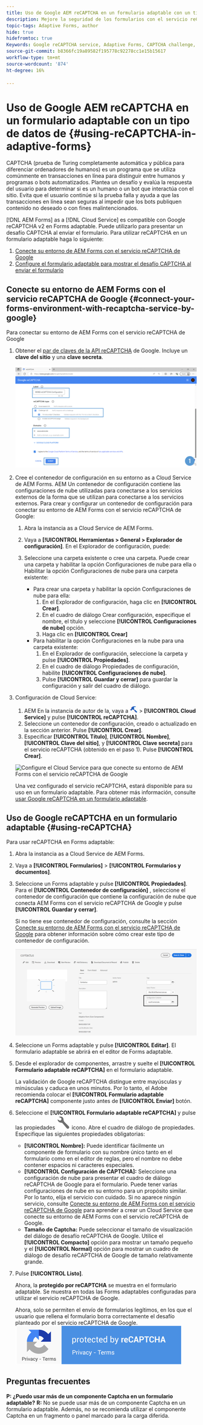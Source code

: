 ```yaml
---
title: Uso de Google AEM reCAPTCHA en un formulario adaptable con un tipo de datos de
description: Mejore la seguridad de los formularios con el servicio reCAPTCHA de Google sin esfuerzo. Guía paso a paso en el interior!
topic-tags: Adaptive Forms, author
hide: true
hidefromtoc: true
Keywords: Google reCAPTCHA service, Adaptive Forms, CAPTCHA challenge, Bot prevention, Core Components, Form submission security, Form spam prevention
source-git-commit: b8366fc19a89582f195778c92278cc1e15b15617
workflow-type: tm+mt
source-wordcount: '874'
ht-degree: 16%

---
```


# Uso de Google AEM reCAPTCHA en un formulario adaptable con un tipo de datos de {#using-reCAPTCHA-in-adaptive-forms}

CAPTCHA (prueba de Turing completamente automática y pública para diferenciar ordenadores de humanos) es un programa que se utiliza comúnmente en transacciones en línea para distinguir entre humanos y programas o bots automatizados. Plantea un desafío y evalúa la respuesta del usuario para determinar si es un humano o un bot que interactúa con el sitio. Evita que el usuario continúe si la prueba falla y ayuda a que las transacciones en línea sean seguras al impedir que los bots publiquen contenido no deseado o con fines malintencionados.

[!DNL AEM Forms] as a [!DNL Cloud Service] es compatible con Google reCAPTCHA v2 en Forms adaptable. Puede utilizarlo para presentar un desafío CAPTCHA al enviar el formulario. Para utilizar reCAPTCHA en un formulario adaptable haga lo siguiente:

1. [Conecte su entorno de AEM Forms con el servicio reCAPTCHA de Google](#connect-your-forms-environment-with-recaptcha-service-by-google)
1. [Configure el formulario adaptable para mostrar el desafío CAPTCHA al enviar el formulario](#using-reCAPTCHA)

## Conecte su entorno de AEM Forms con el servicio reCAPTCHA de Google {#connect-your-forms-environment-with-recaptcha-service-by-google}

Para conectar su entorno de AEM Forms con el servicio reCAPTCHA de Google

1. Obtener el [par de claves de la API reCAPTCHA](https://www.google.com/recaptcha/admin) de Google. Incluye un **clave del sitio** y una **clave secreta**.

   ![Cree la configuración reCAPTCHA de Google del sitio web de Google para obtener las claves reCAPTCHA](/help/forms/assets/google-captcha.gif)
1. Cree el contenedor de configuración en su entorno as a Cloud Service de AEM Forms. AEM Un contenedor de configuración contiene las configuraciones de nube utilizadas para conectarse a los servicios externos de la forma que se utilizan para conectarse a los servicios externos. Para crear y configurar un contenedor de configuración para conectar su entorno de AEM Forms con el servicio reCAPTCHA de Google:
   1. Abra la instancia as a Cloud Service de AEM Forms.
   1. Vaya a **[!UICONTROL Herramientas > General > Explorador de configuración]**. En el Explorador de configuración, puede:
   1. Seleccione una carpeta existente o cree una carpeta. Puede crear una carpeta y habilitar la opción Configuraciones de nube para ella o Habilitar la opción Configuraciones de nube para una carpeta existente:

      * Para crear una carpeta y habilitar la opción Configuraciones de nube para ella:
         1. En el Explorador de configuración, haga clic en **[!UICONTROL Crear]**.
         1. En el cuadro de diálogo Crear configuración, especifique el nombre, el título y seleccione **[!UICONTROL Configuraciones de nube]** opción.
         1. Haga clic en **[!UICONTROL Crear]**
      * Para habilitar la opción Configuraciones en la nube para una carpeta existente:
         1. En el Explorador de configuración, seleccione la carpeta  y pulse **[!UICONTROL Propiedades]**.
         1. En el cuadro de diálogo Propiedades de configuración, habilite **[!UICONTROL Configuraciones de nube]**.
         1. Pulse **[!UICONTROL Guardar y cerrar]** para guardar la configuración y salir del cuadro de diálogo.

1. Configuración de Cloud Service:
   1. AEM En la instancia de autor de la, vaya a ![tools-1](assets/tools-1.png) > **[!UICONTROL Cloud Service]** y pulse **[!UICONTROL reCAPTCHA]**.
   1. Seleccione un contenedor de configuración, creado o actualizado en la sección anterior. Pulse **[!UICONTROL Crear]**.
   1. Especificar **[!UICONTROL Título]**, **[!UICONTROL Nombre]**, **[!UICONTROL Clave del sitio]**, y **[!UICONTROL Clave secreta]** para el servicio reCAPTCHA (obtenido en el paso 1). Pulse **[!UICONTROL Crear]**.


   ![Configure el Cloud Service para que conecte su entorno de AEM Forms con el servicio reCAPTCHA de Google](/help/forms/assets/captcha-configuration.gif)



   Una vez configurado el servicio reCAPTCHA, estará disponible para su uso en un formulario adaptable. Para obtener más información, consulte [usar Google reCAPTCHA en un formulario adaptable](#using-reCAPTCHA).


## Uso de Google reCAPTCHA en un formulario adaptable {#using-reCAPTCHA}

Para usar reCAPTCHA en Forms adaptable:

1. Abra la instancia as a Cloud Service de AEM Forms.
1. Vaya a **[!UICONTROL Formularios]** > **[!UICONTROL Formularios y documentos]**.
1. Seleccione un Forms adaptable y pulse **[!UICONTROL Propiedades]**. Para el **[!UICONTROL Contenedor de configuración]** , seleccione el contenedor de configuración que contiene la configuración de nube que conecta AEM Forms con el servicio reCAPTCHA de Google y pulse **[!UICONTROL Guardar y cerrar]**.

   Si no tiene ese contenedor de configuración, consulte la sección [Conecte su entorno de AEM Forms con el servicio reCAPTCHA de Google](#connect-your-forms-environment-with-recaptcha-service-by-google) para obtener información sobre cómo crear este tipo de contenedor de configuración.

   ![Seleccionar contenedor de configuración](/help/forms/assets/captcha-properties.png)

1. Seleccione un Forms adaptable y pulse **[!UICONTROL Editar]**. El formulario adaptable se abrirá en el editor de Forms adaptable.
1. Desde el explorador de componentes, arrastre y suelte el **[!UICONTROL Formulario adaptable reCAPTCHA]** en el formulario adaptable.

   La validación de Google reCAPTCHA distingue entre mayúsculas y minúsculas y caduca en unos minutos. Por lo tanto, el Adobe recomienda colocar el **[!UICONTROL Formulario adaptable reCAPTCHA]** componente justo antes de **[!UICONTROL Enviar]** botón.

1. Seleccione el **[!UICONTROL Formulario adaptable reCAPTCHA]** y pulse las propiedades ![Icono Propiedades](assets/configure-icon.svg) icono. Abre el cuadro de diálogo de propiedades. Especifique las siguientes propiedades obligatorias:
   * **[!UICONTROL Nombre]:** Puede identificar fácilmente un componente de formulario con su nombre único tanto en el formulario como en el editor de reglas, pero el nombre no debe contener espacios ni caracteres especiales.
   * **[!UICONTROL Configuración de CAPTCHA]:** Seleccione una configuración de nube para presentar el cuadro de diálogo reCAPTCHA de Google para el formulario. Puede tener varias configuraciones de nube en su entorno para un propósito similar. Por lo tanto, elija el servicio con cuidado. Si no aparece ningún servicio, consulte [Conecte su entorno de AEM Forms con el servicio reCAPTCHA de Google](#connect-your-forms-environment-with-recaptcha-service-by-google) para aprender a crear un Cloud Service que conecte su entorno de AEM Forms con el servicio reCAPTCHA de Google.
   * **Tamaño de Captcha:** Puede seleccionar el tamaño de visualización del diálogo de desafío reCAPTCHA de Google. Utilice el **[!UICONTROL Compacto]** opción para mostrar un tamaño pequeño y el **[!UICONTROL Normal]** opción para mostrar un cuadro de diálogo de desafío reCAPTCHA de Google de tamaño relativamente grande.

1. Pulse **[!UICONTROL Listo]**.

   Ahora, la **protegido por reCAPTCHA** se muestra en el formulario adaptable. Se muestra en todas las Forms adaptables configuradas para utilizar el servicio reCAPTCHA de Google.

   Ahora, solo se permiten el envío de formularios legítimos, en los que el usuario que rellena el formulario borra correctamente el desafío planteado por el servicio reCAPTCHA de Google.
   ![Distintivo protegido por reCAPTCHA de Google](/help/forms/assets/google-recaptcha-v2.png)

<!--
### Show or hide CAPTCHA component based on rules {#show-hide-captcha}

You can select to show or hide the CAPTCHA component based on rules that you apply on a component in an Adaptive Form. Tap the component, select ![edit rules](assets/edit-rules-icon.svg), and tap **[!UICONTROL Create]** to create a rule. For more information on creating rules, see [Rule Editor](rule-editor.md).

For example, the CAPTCHA component must display in an Adaptive Form only if the Currency Value field in the form has a value of more than 25000.

Tap the **[!UICONTROL Currency Value]** field in the form and create the following rules:

![Show or hide rules](assets/rules-show-hide-captcha.png)

   >[!NOTE]
   >
   > When you select a reCAPTCHA v2 configuration and the size is set to [!UICONTROL Invisible], the show/hide option remains disabled.

   -->

## Preguntas frecuentes

**P: ¿Puedo usar más de un componente Captcha en un formulario adaptable?**
**R:** No se puede usar más de un componente Captcha en un formulario adaptable. Además, no se recomienda utilizar el componente Captcha en un fragmento o panel marcado para la carga diferida.

